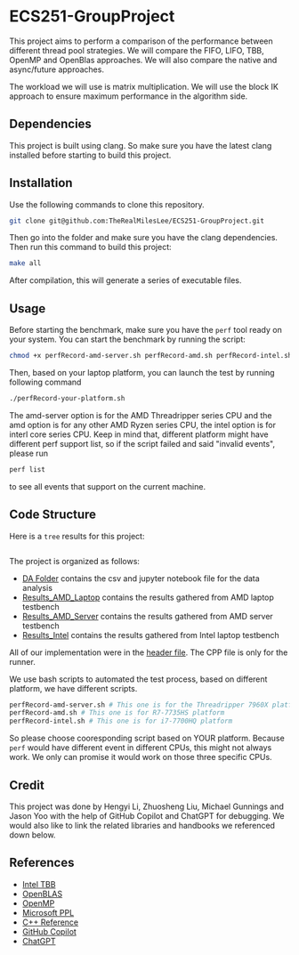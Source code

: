 # ECS251-GroupProject

This project aims to perform a comparison of the performance between different
thread pool strategies. We will compare the FIFO, LIFO, TBB, OpenMP and OpenBlas approaches. We
will also compare the native and async/future approaches.

The workload we will use is matrix multiplication. We will use
the block IK approach to ensure maximum performance in the algorithm side.

## Dependencies
This project is built using clang. So make sure you have the latest clang installed
before starting to build this project.

## Installation
Use the following commands to clone this repository.

```bash
git clone git@github.com:TheRealMilesLee/ECS251-GroupProject.git
```
Then go into the folder and make sure you have the clang dependencies. Then run
this command to build this project:

```bash
make all
```
After compilation, this will generate a series of executable files.

## Usage
Before starting the benchmark, make sure you have the ```perf``` tool ready on
your system. You can start the benchmark by running the script:

```bash
chmod +x perfRecord-amd-server.sh perfRecord-amd.sh perfRecord-intel.sh
```
Then, based on your laptop platform, you can launch the test by running following
command

```bash
./perfRecord-your-platform.sh
```
The amd-server option is for the AMD Threadripper series CPU and the amd option is
for any other AMD Ryzen series CPU, the intel option is for interl core series CPU.
Keep in mind that, different platform might have different perf support list, so if the
script failed and said "invalid events", please run
```bash
perf list
```
to see all events that support on the current machine.

## Code Structure
Here is a ```tree``` results for this project:
```txt
```
The project is organized as follows:

- [DA Folder]("./DA") contains the csv and jupyter notebook file for the data analysis
- [Results_AMD_Laptop]("./Results_AMD_Laptop") contains the results gathered from AMD laptop testbench
- [Results_AMD_Server]("./Results_AMD_Server") contains the results gathered from AMD server testbench
- [Results_Intel]("./Results_Intel") contains the results gathered from Intel laptop testbench

All of our implementation were in the [header file]("./parallel_matrix_mul.h"). The CPP file is only for the runner.

We use bash scripts to automated the test process, based on different platform, we have different scripts.
```bash
perfRecord-amd-server.sh # This one is for the Threadripper 7960X platform
perfRecord-amd.sh # This one is for R7-7735HS platform
perfRecord-intel.sh # This one is for i7-7700HQ platform
```
So please choose cooresponding script based on YOUR platform. Because ```perf``` would have different event in different CPUs, this might not always work. We only can promise it would work on those three specific CPUs.
## Credit
This project was done by Hengyi Li, Zhuosheng Liu, Michael Gunnings and Jason Yoo
with the help of GitHub Copilot and ChatGPT for debugging. We would also like
to link the related libraries and handbooks we referenced down below.

## References
- [Intel TBB](https://www.intel.com/content/www/us/en/developer/tools/oneapi/onetbb.html)
- [OpenBLAS](http://www.openmathlib.org/OpenBLAS/)
- [OpenMP](https://www.openmp.org/)
- [Microsoft PPL](https://learn.microsoft.com/en-us/cpp/parallel/concrt/parallel-patterns-library-ppl?view=msvc-170)
- [C++ Reference](https://en.cppreference.com/w/)
- [GitHub Copilot](https://github.com/features/copilot)
- [ChatGPT](https://www.openai.com/research/chatgpt)



